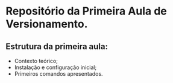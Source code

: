 # Repositório da Primeira Aula de Versionamento. 


## Estrutura da primeira aula:

- Contexto teórico;
- Instalação e configuração inicial;
- Primeiros comandos apresentados.


